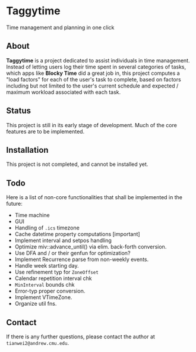 # Taggytime

Time management and planning in one click

## About
**Taggytime** is a project dedicated to assist individuals in time management. Instead of letting users log their time spent in several categories of tasks, which apps like **Blocky Time** did a great job in, this project computes a "load factors" for each of the user's task to complete, based on factors including but not limited to the user's current schedule and expected / maximum workload associated with each task. 

## Status
This project is still in its early stage of development. Much of the core features are to be implemented. 

## Installation
This project is not completed, and cannot be installed yet. 

## Todo
Here is a list of non-core functionalities that shall be implemented in the future: 

* Time machine
* GUI
* Handling of `.ics` timezone
* Cache datetime property computations [important]
* Implement interval and setpos handling
* Optimize miv::advance_until() via elim. back-forth conversion.
* Use DFA and / or their genfun for optimization?
* Implement Recurrence parse from non-weekly events. 
* Handle week starting day.
* Use refinement typ for `ZoneOffset`
* Calendar repetition interval chk
* `MinInterval` bounds chk
* Error-typ proper conversion.
* Implement VTimeZone.
* Organize util fns.

## Contact
If there is any further questions, please contact the author at `tianwei2@andrew.cmu.edu`.